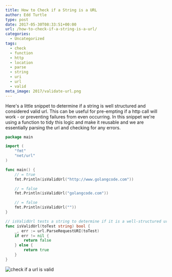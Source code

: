 ```yaml
---
title: How to Check if a String is a URL
author: Edd Turtle
type: post
date: 2017-05-30T08:33:51+00:00
url: /how-to-check-if-a-string-is-a-url/
categories:
  - Uncategorized
tags:
  - check
  - function
  - http
  - location
  - parse
  - string
  - uri
  - url
  - valid
meta_image: 2017/validate-url.png
---
```

Here's a little snippet to determine if a string is well structured and considered valid url. This can be useful for pre-empting if a http call will work - or preventing failures from even occurring. In this snippet we're using a function to tidy this logic and make it reusable and we are essentially parsing the url and checking for any errors.

<!--more-->

```go
package main

import (
    "fmt"
    "net/url"
)

func main() {
    // = true
    fmt.Println(isValidUrl("http://www.golangcode.com"))

    // = false
    fmt.Println(isValidUrl("golangcode.com"))

    // = false
    fmt.Println(isValidUrl(""))
}

// isValidUrl tests a string to determine if it is a well-structured url or not.
func isValidUrl(toTest string) bool {
    _, err := url.ParseRequestURI(toTest)
    if err != nil {
        return false
    } else {
        return true
    }
}
```

![check if a url is valid](/img/2017/validate-url.png)